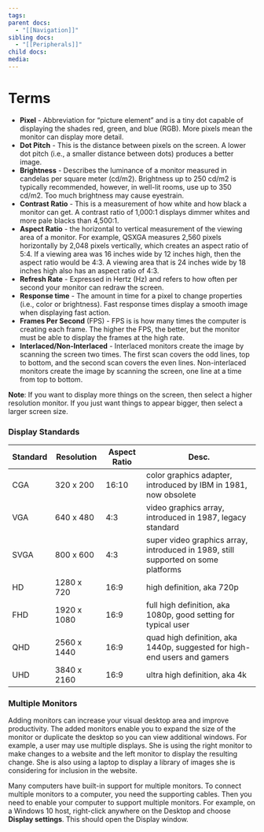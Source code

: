 ```yaml
---
tags: 
parent docs:
  - "[[Navigation]]"
sibling docs:
  - "[[Peripherals]]"
child docs: 
media:
---
```

# Terms
- **Pixel** - Abbreviation for “picture element” and is a tiny dot capable of displaying the shades red, green, and blue (RGB). More pixels mean the monitor can display more detail.
- **Dot Pitch** - This is the distance between pixels on the screen. A lower dot pitch (i.e., a smaller distance between dots) produces a better image.
- **Brightness** - Describes the luminance of a monitor measured in candelas per square meter (cd/m2). Brightness up to 250 cd/m2 is typically recommended, however, in well-lit rooms, use up to 350 cd/m2. Too much brightness may cause eyestrain.
- **Contrast Ratio** - This is a measurement of how white and how black a monitor can get. A contrast ratio of 1,000:1 displays dimmer whites and more pale blacks than 4,500:1.
- **Aspect Ratio** - the horizontal to vertical measurement of the viewing area of a monitor. For example, QSXGA measures 2,560 pixels horizontally by 2,048 pixels vertically, which creates an aspect ratio of 5:4. If a viewing area was 16 inches wide by 12 inches high, then the aspect ratio would be 4:3. A viewing area that is 24 inches wide by 18 inches high also has an aspect ratio of 4:3.
- **Refresh Rate** - Expressed in Hertz (Hz) and refers to how often per second your monitor can redraw the screen.
- **Response time** - The amount in time for a pixel to change properties (i.e., color or brightness). Fast response times display a smooth image when displaying fast action.
- **Frames Per Second** (FPS) - FPS is is how many times the computer is creating each frame. The higher the FPS, the better, but the monitor must be able to display the frames at the high rate.
- **Interlaced/Non-Interlaced** - Interlaced monitors create the image by scanning the screen two times. The first scan covers the odd lines, top to bottom, and the second scan covers the even lines. Non-interlaced monitors create the image by scanning the screen, one line at a time from top to bottom. 

**Note**: If you want to display more things on the screen, then select a higher resolution monitor. If you just want things to appear bigger, then select a larger screen size.

### Display Standards

| Standard | Resolution  | Aspect Ratio | Desc.                                                                             |
| -------- | ----------- | ------------ | --------------------------------------------------------------------------------- |
| CGA      | 320 x 200   | 16:10        | color graphics adapter, introduced by IBM in 1981, now obsolete                   |
| VGA      | 640 x 480   | 4:3          | video graphics array, introduced in 1987, legacy standard                         |
| SVGA     | 800 x 600   | 4:3          | super video graphics array, introduced in 1989, still supported on some platforms |
| HD       | 1280 x 720  | 16:9         | high definition, aka 720p                                                         |
| FHD      | 1920 x 1080 | 16:9         | full high definition, aka 1080p, good setting for typical user                    |
| QHD      | 2560 x 1440 | 16:9         | quad high definition, aka 1440p, suggested for high-end users and gamers          |
| UHD      | 3840 x 2160 | 16:9         | ultra high definition, aka 4k                                                     |

### Multiple Monitors
Adding monitors can increase your visual desktop area and improve productivity. The added monitors enable you to expand the size of the monitor or duplicate the desktop so you can view additional windows. For example, a user may use multiple displays. She is using the right monitor to make changes to a website and the left monitor to display the resulting change. She is also using a laptop to display a library of images she is considering for inclusion in the website.

Many computers have built-in support for multiple monitors. To connect multiple monitors to a computer, you need the supporting cables. Then you need to enable your computer to support multiple monitors. For example, on a Windows 10 host, right-click anywhere on the Desktop and choose **Display settings**. This should open the Display window.
